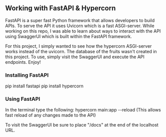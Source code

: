 ## Working with FastAPI & Hypercorn

FastAPI is a super fast Python framework that allows developers to build APIs. To serve the API it uses Uvicorn which is a fast ASGI-server. While working on this repo, I was able to learn about ways to interact with the API using SwaggerUI which is built within the FastAPI framework.

For this project, I simply wanted to see how the hypercorn ASGI-server works instead of the uvicorn. The database of the fruits wasn't created in this project. To use, simply visit the SwaggerUI and execute the API endpoints. Enjoy!



### Installing FastAPI
pip install fastapi
pip install hypercorn



### Using FastAPI
In the terminal type the following: hypercorn main:app --reload
(This allows fast reload of any changes made to the API)

To visit the SwaggerUI be sure to place "/docs" at the end of the localhost URL.
